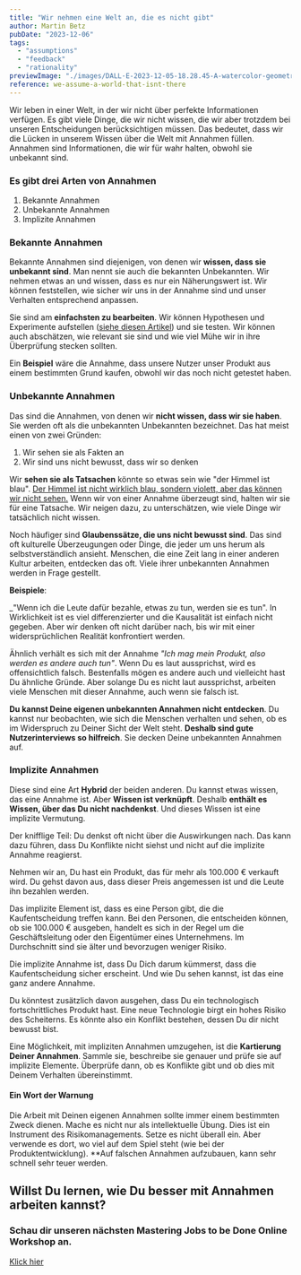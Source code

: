 ```yaml
---
title: "Wir nehmen eine Welt an, die es nicht gibt"
author: Martin Betz
pubDate: "2023-12-06"
tags:
  - "assumptions"
  - "feedback"
  - "rationality"
previewImage: "./images/DALL·E-2023-12-05-18.28.45-A-watercolor-geometric-style-illustration-depicting-a-side-view-of-a-pit-filled-with-spikes-covered-by-a-thin-layer-of-paper.-On-top-of-the-paper-th.png"
reference: we-assume-a-world-that-isnt-there
---
```


Wir leben in einer Welt, in der wir nicht über perfekte Informationen verfügen. Es gibt viele Dinge, die wir nicht wissen, die wir aber trotzdem bei unseren Entscheidungen berücksichtigen müssen. Das bedeutet, dass wir die Lücken in unserem Wissen über die Welt mit Annahmen füllen. Annahmen sind Informationen, die wir für wahr halten, obwohl sie unbekannt sind.

### Es gibt drei Arten von Annahmen

1. Bekannte Annahmen
2. Unbekannte Annahmen
3. Implizite Annahmen

### Bekannte Annahmen

Bekannte Annahmen sind diejenigen, von denen wir **wissen, dass sie unbekannt sind**. Man nennt sie auch die bekannten Unbekannten. Wir nehmen etwas an und wissen, dass es nur ein Näherungswert ist. Wir können feststellen, wie sicher wir uns in der Annahme sind und unser Verhalten entsprechend anpassen.

Sie sind am **einfachsten zu bearbeiten**. Wir können Hypothesen und Experimente aufstellen ([siehe diesen Artikel](/de/blog/where-to-start-when-your-business-isnt-running/)) und sie testen. Wir können auch abschätzen, wie relevant sie sind und wie viel Mühe wir in ihre Überprüfung stecken sollten.

Ein **Beispiel** wäre die Annahme, dass unsere Nutzer unser Produkt aus einem bestimmten Grund kaufen, obwohl wir das noch nicht getestet haben.

### Unbekannte Annahmen

Das sind die Annahmen, von denen wir **nicht wissen, dass wir sie haben**. Sie werden oft als die unbekannten Unbekannten bezeichnet. Das hat meist einen von zwei Gründen:

1. Wir sehen sie als Fakten an
2. Wir sind uns nicht bewusst, dass wir so denken

Wir **sehen sie als Tatsachen** könnte so etwas sein wie "der Himmel ist blau". [Der Himmel ist nicht wirklich blau, sondern violett, aber das können wir nicht sehen.](https://www.forbes.com/sites/briankoberlein/2017/01/11/earths-skies-are-violet-we-just-see-them-as-blue/?utm_source=better-business.beehiiv.com&utm_medium=referral&utm_campaign=we-assume-a-world-that-isn-t-there) Wenn wir von einer Annahme überzeugt sind, halten wir sie für eine Tatsache. Wir neigen dazu, zu unterschätzen, wie viele Dinge wir tatsächlich nicht wissen.

Noch häufiger sind **Glaubenssätze, die uns nicht bewusst sind**. Das sind oft kulturelle Überzeugungen oder Dinge, die jeder um uns herum als selbstverständlich ansieht. Menschen, die eine Zeit lang in einer anderen Kultur arbeiten, entdecken das oft. Viele ihrer unbekannten Annahmen werden in Frage gestellt.

**Beispiele**:

_"Wenn ich die Leute dafür bezahle, etwas zu tun, werden sie es tun".
In Wirklichkeit ist es viel differenzierter und die Kausalität ist einfach nicht gegeben. Aber wir denken oft nicht darüber nach, bis wir mit einer widersprüchlichen Realität konfrontiert werden.

Ähnlich verhält es sich mit der Annahme _"Ich mag mein Produkt, also werden es andere auch tun"_. Wenn Du es laut aussprichst, wird es offensichtlich falsch. Bestenfalls mögen es andere auch und vielleicht hast Du ähnliche Gründe. Aber solange Du es nicht laut aussprichst, arbeiten viele Menschen mit dieser Annahme, auch wenn sie falsch ist.

**Du kannst Deine eigenen unbekannten Annahmen nicht entdecken**. Du kannst nur beobachten, wie sich die Menschen verhalten und sehen, ob es im Widerspruch zu Deiner Sicht der Welt steht. **Deshalb sind gute Nutzerinterviews so hilfreich**. Sie decken Deine unbekannten Annahmen auf.

### Implizite Annahmen

Diese sind eine Art **Hybrid** der beiden anderen. Du kannst etwas wissen, das eine Annahme ist. Aber **Wissen ist verknüpft**. Deshalb **enthält es Wissen, über das Du nicht nachdenkst**. Und dieses Wissen ist eine implizite Vermutung.

Der knifflige Teil: Du denkst oft nicht über die Auswirkungen nach. Das kann dazu führen, dass Du Konflikte nicht siehst und nicht auf die implizite Annahme reagierst.

Nehmen wir an, Du hast ein Produkt, das für mehr als 100.000 € verkauft wird. Du gehst davon aus, dass dieser Preis angemessen ist und die Leute ihn bezahlen werden.

Das implizite Element ist, dass es eine Person gibt, die die Kaufentscheidung treffen kann. Bei den Personen, die entscheiden können, ob sie 100.000 € ausgeben, handelt es sich in der Regel um die Geschäftsleitung oder den Eigentümer eines Unternehmens. Im Durchschnitt sind sie älter und bevorzugen weniger Risiko.

Die implizite Annahme ist, dass Du Dich darum kümmerst, dass die Kaufentscheidung sicher erscheint. Und wie Du sehen kannst, ist das eine ganz andere Annahme.

Du könntest zusätzlich davon ausgehen, dass Du ein technologisch fortschrittliches Produkt hast. Eine neue Technologie birgt ein hohes Risiko des Scheiterns. Es könnte also ein Konflikt bestehen, dessen Du dir nicht bewusst bist.

Eine Möglichkeit, mit impliziten Annahmen umzugehen, ist die **Kartierung Deiner Annahmen**. Sammle sie, beschreibe sie genauer und prüfe sie auf implizite Elemente. Überprüfe dann, ob es Konflikte gibt und ob dies mit Deinem Verhalten übereinstimmt.

#### Ein Wort der Warnung

Die Arbeit mit Deinen eigenen Annahmen sollte immer einem bestimmten Zweck dienen. Mache es nicht nur als intellektuelle Übung. Dies ist ein Instrument des Risikomanagements. Setze es nicht überall ein. Aber verwende es dort, wo viel auf dem Spiel steht (wie bei der Produktentwicklung). **Auf falschen Annahmen aufzubauen, kann sehr schnell sehr teuer werden.

## Willst Du lernen, wie Du besser mit Annahmen arbeiten kannst?

### Schau dir unseren nächsten Mastering Jobs to be Done Online Workshop an.

[Klick hier](/services/mastering-jobs-to-be-done-online-workshop/)
